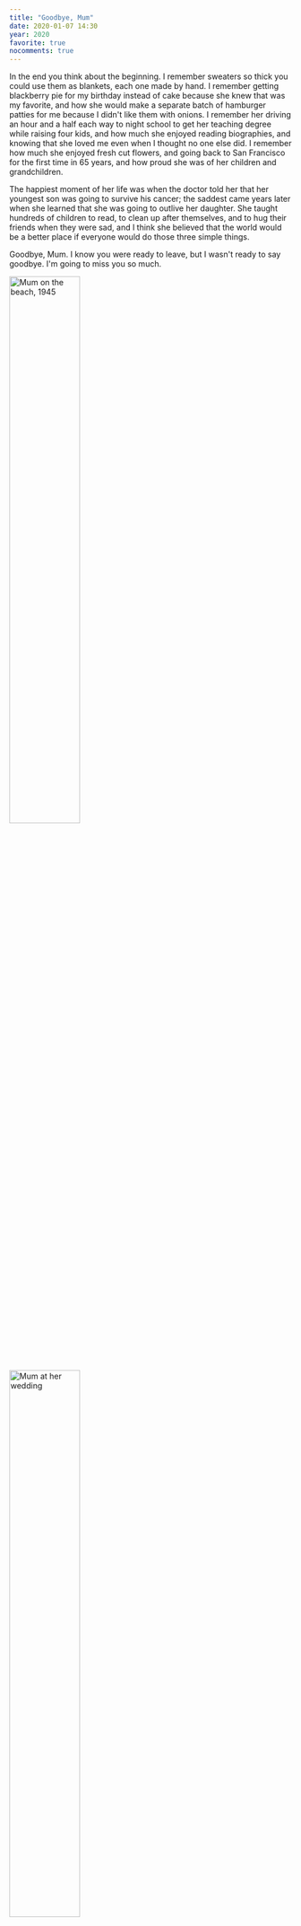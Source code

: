 ```yaml
---
title: "Goodbye, Mum"
date: 2020-01-07 14:30
year: 2020
favorite: true
nocomments: true
---
```


In the end you think about the beginning.
I remember sweaters so thick you could use them as blankets,
each one made by hand.
I remember getting blackberry pie for my birthday instead of cake
because she knew that was my favorite,
and how she would make a separate batch of hamburger patties for me
because I didn't like them with onions.
I remember her driving an hour and a half each way to night school
to get her teaching degree
while raising four kids,
and how much she enjoyed reading biographies,
and knowing that she loved me even when I thought no one else did.
I remember how much she enjoyed fresh cut flowers,
and going back to San Francisco for the first time in 65 years,
and how proud she was of her children and grandchildren.

The happiest moment of her life was when the doctor told her that
her youngest son was going to survive his cancer;
the saddest came years later
when she learned that she was going to outlive her daughter.
She taught hundreds of children to read,
to clean up after themselves,
and to hug their friends when they were sad,
and I think she believed that the world would be a better place
if everyone would do those three simple things.

Goodbye, Mum.
I know you were ready to leave,
but I wasn't ready to say goodbye.
I'm going to miss you so much.

<img src="{{ '/files/2020/01/mum-on-the-beach.jpg' | relative_url }}" alt="Mum on the beach, 1945" width="50%" />

<img src="{{ '/files/2020/01/mum-wedding.jpg' | relative_url }}" alt="Mum at her wedding" width="50%" />

<img src="{{ '/files/2020/01/mum-graduation.jpg' | relative_url }}" alt="Mum at her graduation" width="50%" />

<img src="{{ '/files/2020/01/grandma.jpg' | relative_url }}" alt="Grandma 2014" width="50%" />

Doris Wilson <br/>
July 22, 1927 - January 7, 2020
